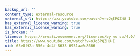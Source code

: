 ```yaml
---
backup_url: ''
content_type: external-resource
external_url: https://www.youtube.com/watch?v=oJq5PQZHU-I
has_external_licence_warning: true
has_external_license_warning: true
is_broken: ''
license: https://creativecommons.org/licenses/by-nc-sa/4.0/
title: https://www.youtube.com/watch?v=oJq5PQZHU-I
uid: 65e8f92a-556c-4d4f-8633-6951aa6c8666
---
```

